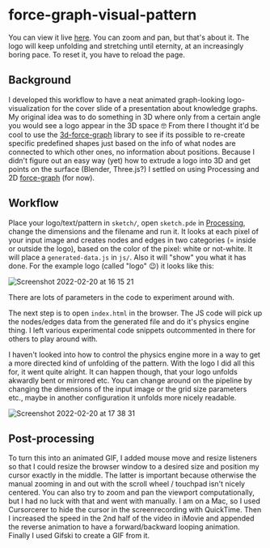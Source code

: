 # force-graph-visual-pattern

You can view it live [here](https://benjaminaaron.github.io/force-graph-visual-pattern/). You can zoom and pan, but that's about it. The logo will keep unfolding and stretching until eternity, at an increasingly boring pace. To reset it, you have to reload the page.

## Background

I developed this workflow to have a neat animated graph-looking logo-visualization for the cover slide of a presentation about knowledge graphs. My original idea was to do something in 3D where only from a certain angle you would see a logo appear in the 3D space 🤓 From there I thought it'd be cool to use the [3d-force-graph](https://github.com/vasturiano/3d-force-graph) library to see if its possible to re-create specific predefined shapes just based on the info of what nodes are connected to which other ones, no information about positions. Because I didn't figure out an easy way (yet) how to extrude a logo into 3D and get points on the surface (Blender, Three.js?) I settled on using Processing and 2D [force-graph](https://github.com/vasturiano/force-graph) (for now).

## Workflow

Place your logo/text/pattern in `sketch/`, open `sketch.pde` in [Processing](https://processing.org/), change the dimensions and the filename and run it. It looks at each pixel of your input image and creates nodes and edges in two categories (= inside or outside the logo), based on the color of the pixel: white or not-white. It will place a `generated-data.js` in `js/`. Also it will "show" you what it has done. For the example logo (called "logo" 😉) it looks like this: 

![Screenshot 2022-02-20 at 16 15 21](https://user-images.githubusercontent.com/5141792/154849672-35c18b97-0c54-486f-bbe1-f81490ba054d.png)

There are lots of parameters in the code to experiment around with. 

The next step is to open `index.html` in the browser. The JS code will pick up the nodes/edges data from the generated file and do it's physics engine thing. I left various experimental code snippets outcommented in there for others to play around with.

I haven't looked into how to control the physics engine more in a way to get a more directed kind of unfolding of the pattern. With the logo I did all this for, it went quite alright. It can happen though, that your logo unfolds akwardly bent or mirrored etc. You can change around on the pipeline by changing the dimensions of the input image or the grid size parameters etc., maybe in another configuration it unfolds more nicely readable.

![Screenshot 2022-02-20 at 17 38 31](https://user-images.githubusercontent.com/5141792/154853575-88aaaaf2-1199-465a-a396-d914e334b5ff.png)

## Post-processing

To turn this into an animated GIF, I added mouse move and resize listeners so that I could resize the browser window to a desired size and position my cursor exactly in the middle. The latter is important because otherwise the manual zooming in and out with the scroll wheel / touchpad isn't nicely centered. You can also try to zoom and pan the viewport computationally, but I had no luck with that and went with manually. I am on a Mac, so I used Cursorcerer to hide the cursor in the screenrecording with QuickTime. Then I increased the speed in the 2nd half of the video in iMovie and appended the reverse animation to have a forward/backward looping animation. Finally I used Gifski to create a GIF from it.

